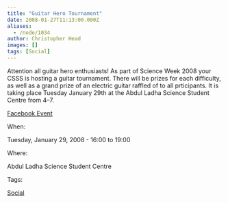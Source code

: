 ```yaml
---
title: "Guitar Hero Tournament"
date: 2008-01-27T11:13:00.000Z
aliases:
  - /node/1034
author: Christopher Head
images: []
tags: [Social]
---
```


Attention all guitar hero enthusiasts! As part of Science Week 2008 your CSSS is hosting a guitar tournament. There will be prizes for each difficulty, as well as a grand prize of an electric guitar raffled of to all prticipants. It is taking place Tuesday January 29th at the Abdul Ladha Science Student Centre from 4–7.

[Facebook Event](http://ubc.facebook.com/event.php?eid=8453323361)

When: 

Tuesday, January 29, 2008 - 16:00 to 19:00

Where: 

Abdul Ladha Science Student Centre

Tags: 

[Social](/social)
